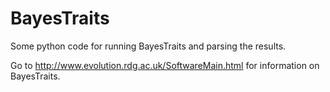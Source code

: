 # BayesTraits
Some python code for running BayesTraits and parsing the results.

Go to http://www.evolution.rdg.ac.uk/SoftwareMain.html for information on BayesTraits.
